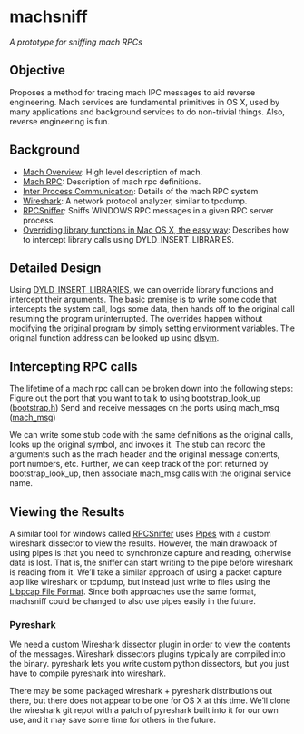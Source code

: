 # machsniff

*A prototype for sniffing mach RPCs*

## Objective

Proposes a method for tracing mach IPC messages to aid reverse engineering.  Mach services are fundamental primitives in OS X, used by many applications and background services to do non-trivial things.  Also, reverse engineering is fun.

## Background

* [Mach Overview](https://developer.apple.com/librarY/mac/documentation/Darwin/Conceptual/KernelProgramming/Mach/Mach.html): High level description of mach.
* [Mach RPC](https://developer.apple.com/library/mac/documentation/Darwin/Conceptual/KernelProgramming/boundaries/boundaries.html#//apple_ref/doc/uid/TP30000905-CH217-BABDECEG): Description of mach rpc definitions.
* [Inter Process Communication](http://www.gnu.org/software/hurd/gnumach-doc/Inter-Process-Communication.html#Inter-Process-Communication):  Details of the mach RPC system
* [Wireshark](https://www.wireshark.org/): A network protocol analyzer, similar to tpcdump.
* [RPCSniffer](https://github.com/AdiKo/RPCSniffer): Sniffs WINDOWS RPC messages in a given RPC server process.
* [Overriding library functions in Mac OS X, the easy way](http://tlrobinson.net/blog/2007/12/overriding-library-functions-in-mac-os-x-the-easy-way-dyld_insert_libraries/): Describes how to intercept library calls using DYLD_INSERT_LIBRARIES.

## Detailed Design

Using [DYLD_INSERT_LIBRARIES](http://tlrobinson.net/blog/2007/12/overriding-library-functions-in-mac-os-x-the-easy-way-dyld_insert_libraries/), we can override library functions and intercept their arguments.  The basic premise is to write some code that intercepts the system call, logs some data, then hands off to the original call resuming the program uninterrupted.  The overrides happen without modifying the original program by simply setting environment variables.  The original function address can be looked up using [dlsym](https://developer.apple.com/library/mac/documentation/Darwin/Reference/ManPages/man3/dlsym.3.html).

## Intercepting RPC calls
The lifetime of a mach rpc call can be broken down into the following steps:
Figure out the port that you want to talk to using bootstrap_look_up ([bootstrap.h](http://www.opensource.apple.com/source/launchd/launchd-328/launchd/src/bootstrap.h))
Send and receive messages on the ports using mach_msg ([mach_msg](http://web.mit.edu/darwin/src/modules/xnu/osfmk/man/mach_msg.html))

We can write some stub code with the same definitions as the original calls, looks up the original symbol, and invokes it.  The stub can record the arguments such as the mach header and the original message contents, port numbers, etc.  Further, we can keep track of the port returned by bootstrap_look_up, then associate mach_msg calls with the original service name.

## Viewing the Results

A similar tool for windows called [RPCSniffer](https://github.com/AdiKo/RPCSniffer) uses [Pipes](https://wiki.wireshark.org/CaptureSetup/Pipes) with a custom wireshark dissector to view the results.  However, the main drawback of using pipes is that you need to synchronize capture and reading, otherwise data is lost.  That is, the sniffer can start writing to the pipe before wireshark is reading from it.  We’ll take a similar approach of using a packet capture app like wireshark or tcpdump, but instead just write to files using the [Libpcap File Format](https://wiki.wireshark.org/Development/LibpcapFileFormat).  Since both approaches use the same format, machsniff could be changed to also use pipes easily in the future.

### Pyreshark

We need a custom Wireshark dissector plugin in order to view the contents of the messages.
Wireshark dissectors plugins typically are compiled into the binary.  pyreshark lets you write custom python dissectors, but you just have to compile pyreshark into wireshark.

There may be some packaged wireshark + pyreshark distributions out there, but there does not appear to be one for OS X at this time.  We’ll clone the wireshark git repot with a patch of pyreshark built into it for our own use, and it may save some time for others in the future.

